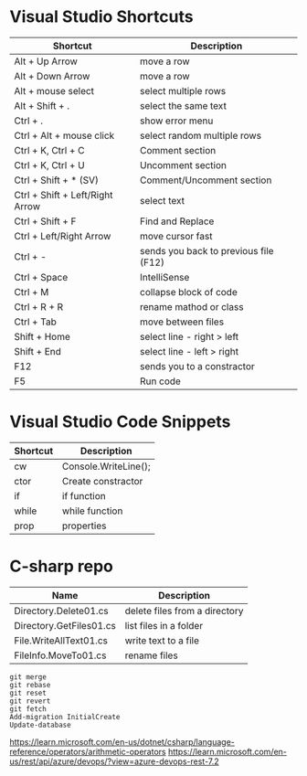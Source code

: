 # Visual Studio Shortcuts
| Shortcut | Description |
| -----| ------------|
Alt + Up Arrow | move a row
Alt + Down Arrow | move a row
Alt + mouse select | select multiple rows
Alt + Shift + . | select the same text
Ctrl + . | show error menu
Ctrl + Alt + mouse click | select random multiple rows
Ctrl + K, Ctrl + C | Comment section
Ctrl + K, Ctrl + U | Uncomment section
Ctrl + Shift + * (SV) | Comment/Uncomment section
Ctrl + Shift + Left/Right Arrow | select text
Ctrl + Shift + F | Find and Replace
Ctrl + Left/Right Arrow | move cursor fast
Ctrl + - | sends you back to previous file (F12) 
Ctrl + Space | IntelliSense 
Ctrl + M | collapse block of code
Ctrl + R + R | rename mathod or class
Ctrl + Tab | move between files
Shift + Home | select line - right > left
Shift + End | select line - left > right
F12 | sends you to a constractor
F5 | Run code
# Visual Studio Code Snippets
| Shortcut | Description |
| -----| ------------|
cw | Console.WriteLine();
ctor | Create constractor
if | if function
while | while function
prop | properties

# C-sharp repo
| Name | Description |
| -----| ------------|
Directory.Delete01.cs | delete files from a directory
Directory.GetFiles01.cs | list files in a folder
File.WriteAllText01.cs | write text to a file
FileInfo.MoveTo01.cs | rename files

```
git merge
git rebase
git reset
git revert
git fetch
Add-migration InitialCreate
Update-database
```


https://learn.microsoft.com/en-us/dotnet/csharp/language-reference/operators/arithmetic-operators
https://learn.microsoft.com/en-us/rest/api/azure/devops/?view=azure-devops-rest-7.2
